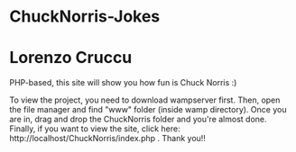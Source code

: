 # ChuckNorris-Jokes
# Lorenzo Cruccu
PHP-based, this site will show you how fun is Chuck Norris :)

To view the project, you need to download wampserver first. Then, open the file manager and find "www" folder (inside wamp directory). Once you are in, drag and drop the ChuckNorris folder and you're almost done. Finally, if you want to view the site, click here: http://localhost/ChuckNorris/index.php . Thank you!!
